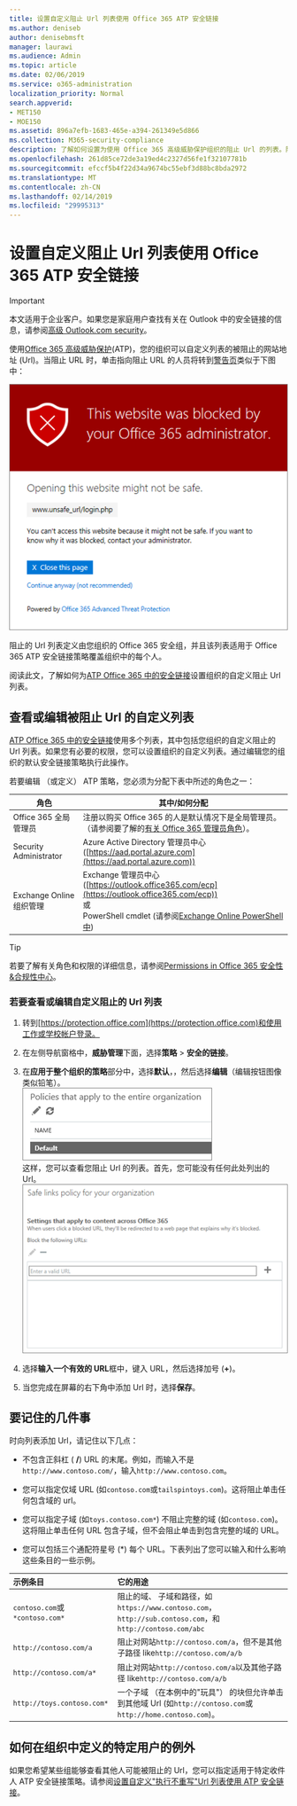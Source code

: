 ```yaml
---
title: 设置自定义阻止 Url 列表使用 Office 365 ATP 安全链接
ms.author: deniseb
author: denisebmsft
manager: laurawi
ms.audience: Admin
ms.topic: article
ms.date: 02/06/2019
ms.service: o365-administration
localization_priority: Normal
search.appverid:
- MET150
- MOE150
ms.assetid: 896a7efb-1683-465e-a394-261349e5d866
ms.collection: M365-security-compliance
description: 了解如何设置为使用 Office 365 高级威胁保护组织的阻止 Url 的列表。阻止的 Url 将适用于电子邮件和根据您 ATP 安全链接策略的 Office 文档。
ms.openlocfilehash: 261d85ce72de3a19ed4c2327d56fe1f32107781b
ms.sourcegitcommit: efccf5b4f22d34a9674bc55ebf3d88bc8bda2972
ms.translationtype: MT
ms.contentlocale: zh-CN
ms.lasthandoff: 02/14/2019
ms.locfileid: "29995313"
---
```

# <a name="set-up-a-custom-blocked-urls-list-using-office-365-atp-safe-links"></a>设置自定义阻止 Url 列表使用 Office 365 ATP 安全链接

> [!IMPORTANT]
> 本文适用于企业客户。如果您是家庭用户查找有关在 Outlook 中的安全链接的信息，请参阅[高级 Outlook.com security](https://support.office.com/article/advanced-outlook-com-security-for-office-365-subscribers-882d2243-eab9-4545-a58a-b36fee4a46e2)。

使用[Office 365 高级威胁保护](office-365-atp.md)(ATP)，您的组织可以自定义列表的被阻止的网站地址 (Url)。当阻止 URL 时，单击指向阻止 URL 的人员将转到[警告页](atp-safe-links-warning-pages.md)类似于下图中： 
  
![阻止此网站](media/6b4bda2d-a1e6-419e-8b10-588e83c3af3f.png)
  
阻止的 Url 列表定义由您组织的 Office 365 安全组，并且该列表适用于 Office 365 ATP 安全链接策略覆盖组织中的每个人。 
  
阅读此文，了解如何为[ATP Office 365 中的安全链接](atp-safe-links.md)设置组织的自定义阻止 Url 列表。
  
## <a name="view-or-edit-a-custom-list-of-blocked-urls"></a>查看或编辑被阻止 Url 的自定义列表

[ATP Office 365 中的安全链接](atp-safe-links.md)使用多个列表，其中包括您组织的自定义阻止的 Url 列表。如果您有必要的权限，您可以设置组织的自定义列表。通过编辑您的组织的默认安全链接策略执行此操作。

若要编辑 （或定义） ATP 策略，您必须为分配下表中所述的角色之一： 

|角色  |其中/如何分配  |
|---------|---------|
|Office 365 全局管理员 |注册以购买 Office 365 的人是默认情况下是全局管理员。（请参阅要了解的[有关 Office 365 管理员角色](https://docs.microsoft.com/office365/admin/add-users/about-admin-roles)）。         |
|Security Administrator |Azure Active Directory 管理员中心 ([https://aad.portal.azure.com](https://aad.portal.azure.com))|
|Exchange Online 组织管理 |Exchange 管理员中心 ([https://outlook.office365.com/ecp](https://outlook.office365.com/ecp)) <br>或 <br>  PowerShell cmdlet (请参阅[Exchange Online PowerShell 中](https://docs.microsoft.com/powershell/exchange/exchange-online/exchange-online-powershell?view=exchange-ps)) |

> [!TIP]
> 若要了解有关角色和权限的详细信息，请参阅[Permissions in Office 365 安全性&amp;合规性中心](permissions-in-the-security-and-compliance-center.md)。

### <a name="to-view-or-edit-a-custom-blocked-urls-list"></a>若要查看或编辑自定义阻止的 Url 列表
  
1. 转到[https://protection.office.com](https://protection.office.com)和使用工作或学校帐户登录。 
    
2. 在左侧导航窗格中，**威胁管理**下面，选择**策略** \> **安全的链接**。
    
3. 在**应用于整个组织的策略**部分中，选择**默认**，，然后选择**编辑**（编辑按钮图像类似铅笔）。<br/>![单击编辑来编辑您的安全链接保护的默认策略](media/d08f9615-d947-4033-813a-d310ec2c8cca.png)<br/>这样，您可以查看您阻止 Url 的列表。首先，您可能没有任何此处列出的 Url。<br/>![阻止默认的安全链接策略中的 Url 列表](media/575e1449-6191-40ac-b626-030a2fd3fb11.png)
  
4. 选择**输入一个有效的 URL**框中，键入 URL，然后选择加号 (**+**)。 

5. 当您完成在屏幕的右下角中添加 Url 时，选择**保存**。
    
## <a name="a-few-things-to-keep-in-mind"></a>要记住的几件事

时向列表添加 Url，请记住以下几点： 

- 不包含正斜杠 ( **/**) URL 的末尾。例如，而输入不是`http://www.contoso.com/`，输入`http://www.contoso.com`。
    
- 您可以指定仅域 URL (如`contoso.com`或`tailspintoys.com`)。这将阻止单击任何包含域的 url。

- 您可以指定子域 (如`toys.contoso.com*`) 不阻止完整的域 (如`contoso.com`)。这将阻止单击任何 URL 包含子域，但不会阻止单击到包含完整的域的 URL。  
    
- 您可以包括三个通配符星号 (\*) 每个 URL。下表列出了您可以输入和什么影响这些条目的一些示例。
    
|**示例条目**|**它的用途**|
|:-----|:-----|
|`contoso.com`或`*contoso.com*`  <br/> |阻止的域、 子域和路径，如`https://www.contoso.com`， `http://sub.contoso.com`，和`http://contoso.com/abc`  <br/> |
|`http://contoso.com/a`  <br/> |阻止对网站`http://contoso.com/a`，但不是其他子路径 like`http://contoso.com/a/b`  <br/> |
|`http://contoso.com/a*`  <br/> |阻止对网站`http://contoso.com/a`以及其他子路径 like`http://contoso.com/a/b`  <br/> |
|`http://toys.contoso.com*`  <br/> |一个子域 （在本例中的"玩具"） 的块但允许单击到其他域 Url (如`http://contoso.com`或`http://home.contoso.com`)。  <br/> |
   

## <a name="how-to-define-exceptions-for-certain-users-in-an-organization"></a>如何在组织中定义的特定用户的例外

如果您希望某些组能够查看其他人可能被阻止的 Url，您可以指定适用于特定收件人 ATP 安全链接策略。请参阅[设置自定义"执行不重写"Url 列表使用 ATP 安全链接](set-up-a-custom-do-not-rewrite-urls-list-with-atp.md)。
  

